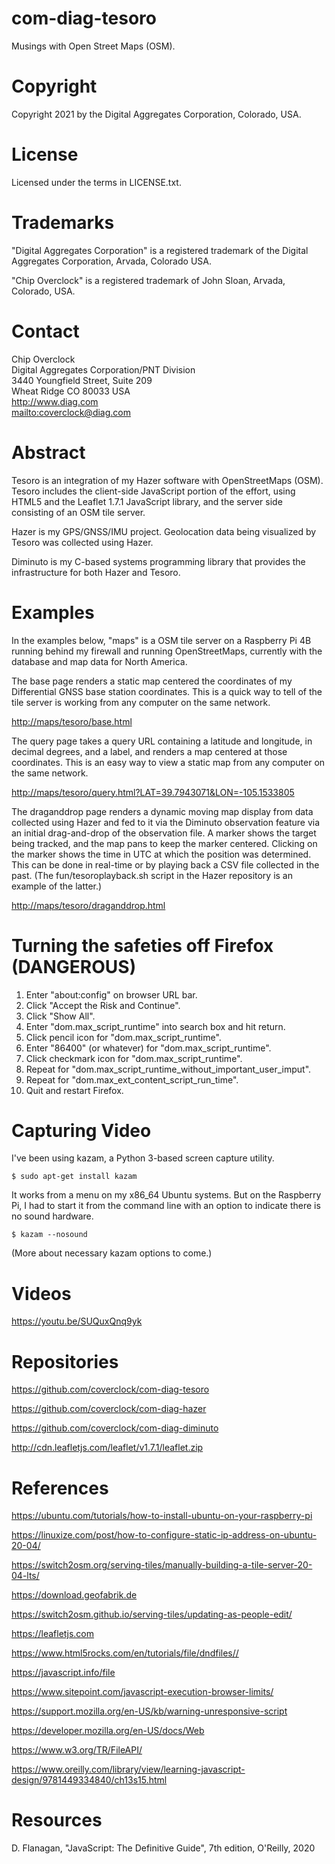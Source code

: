 com-diag-tesoro
==============

Musings with Open Street Maps (OSM).

# Copyright

Copyright 2021 by the Digital Aggregates Corporation, Colorado, USA.

# License

Licensed under the terms in LICENSE.txt. 

# Trademarks

"Digital Aggregates Corporation" is a registered trademark of the Digital
Aggregates Corporation, Arvada, Colorado USA.

"Chip Overclock" is a registered trademark of John Sloan, Arvada, Colorado,
USA.

# Contact

Chip Overclock    
Digital Aggregates Corporation/PNT Division    
3440 Youngfield Street, Suite 209    
Wheat Ridge CO 80033 USA    
<http://www.diag.com>    
<mailto:coverclock@diag.com>    

# Abstract

Tesoro is an integration of my Hazer software with OpenStreetMaps
(OSM). Tesoro includes the client-side JavaScript portion of the effort,
using HTML5 and the Leaflet 1.7.1 JavaScript library, and the server
side consisting of an OSM tile server.

Hazer is my GPS/GNSS/IMU project. Geolocation data being visualized by
Tesoro was collected using Hazer.

Diminuto is my C-based systems programming library that provides the
infrastructure for both Hazer and Tesoro.

# Examples

In the examples below, "maps" is a OSM tile server on a Raspberry Pi 4B
running behind my firewall and running OpenStreetMaps, currently with
the database and map data for North America.

The base page renders a static map centered the coordinates of my
Differential GNSS base station coordinates. This is a quick way to tell
of the tile server is working from any computer on the same network.

<http://maps/tesoro/base.html>

The query page takes a query URL containing a latitude and longitude,
in decimal degrees, and a label, and renders a map centered at those
coordinates. This is an easy way to view a static map from any computer
on the same network.

<http://maps/tesoro/query.html?LAT=39.7943071&LON=-105.1533805>

The draganddrop page renders a dynamic moving map display from data
collected using Hazer and fed to it via the Diminuto observation
feature via an initial drag-and-drop of the observation file. A marker
shows the target being tracked, and the map pans to keep the marker
centered. Clicking on the marker shows the time in UTC at which the
position was determined. This can be done in real-time or by playing back
a CSV file collected in the past. (The fun/tesoroplayback.sh script in
the Hazer repository is an example of the latter.)

<http://maps/tesoro/draganddrop.html>

# Turning the safeties off Firefox (DANGEROUS)

1. Enter "about:config" on browser URL bar.
2. Click "Accept the Risk and Continue".
3. Click "Show All".
4. Enter "dom.max_script_runtime" into search box and hit return.
5. Click pencil icon for "dom.max_script_runtime".
6. Enter "86400" (or whatever) for "dom.max_script_runtime".
7. Click checkmark icon for "dom.max_script_runtime".
8. Repeat for "dom.max_script_runtime_without_important_user_imput".
9. Repeat for "dom.max_ext_content_script_run_time".
10. Quit and restart Firefox.

# Capturing Video

I've been using kazam, a Python 3-based screen capture utility.

    $ sudo apt-get install kazam

It works from a menu on my x86_64 Ubuntu systems. But on the Raspberry
Pi, I had to start it from the command line with an option to indicate
there is no sound hardware.

    $ kazam --nosound

(More about necessary kazam options to come.)

# Videos

<https://youtu.be/SUQuxQnq9yk>

# Repositories

<https://github.com/coverclock/com-diag-tesoro>

<https://github.com/coverclock/com-diag-hazer>

<https://github.com/coverclock/com-diag-diminuto>

<http://cdn.leafletjs.com/leaflet/v1.7.1/leaflet.zip>

# References

<https://ubuntu.com/tutorials/how-to-install-ubuntu-on-your-raspberry-pi>

<https://linuxize.com/post/how-to-configure-static-ip-address-on-ubuntu-20-04/>

<https://switch2osm.org/serving-tiles/manually-building-a-tile-server-20-04-lts/>

<https://download.geofabrik.de>

<https://switch2osm.github.io/serving-tiles/updating-as-people-edit/>

<https://leafletjs.com>

<https://www.html5rocks.com/en/tutorials/file/dndfiles//>

<https://javascript.info/file>

<https://www.sitepoint.com/javascript-execution-browser-limits/>

<https://support.mozilla.org/en-US/kb/warning-unresponsive-script>

<https://developer.mozilla.org/en-US/docs/Web>

<https://www.w3.org/TR/FileAPI/>

<https://www.oreilly.com/library/view/learning-javascript-design/9781449334840/ch13s15.html>

# Resources

D. Flanagan, "JavaScript: The Definitive Guide", 7th edition, O'Reilly, 2020
